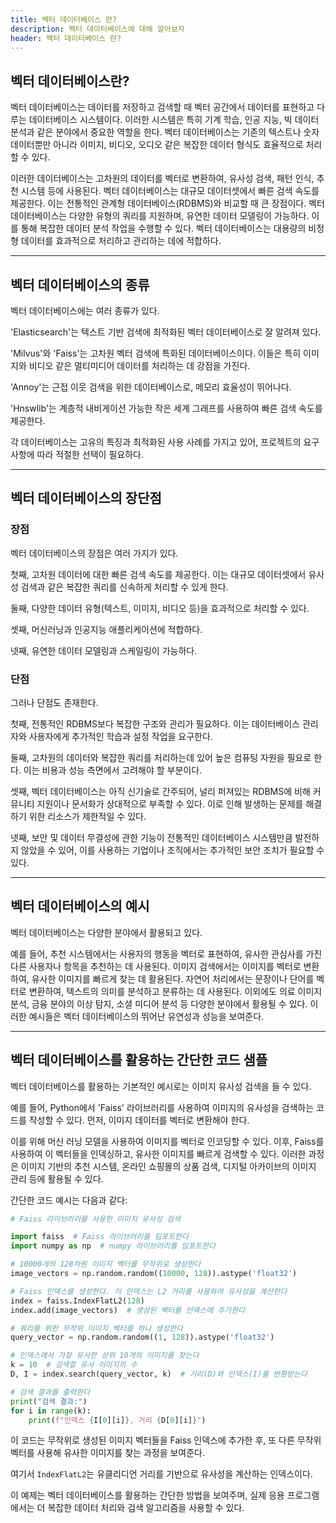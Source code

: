 ```yaml
---
title: 벡터 데이터베이스 란?
description: 벡터 데이터베이스에 대해 알아보자
header: 벡터 데이터베이스 란?
---
```


## 벡터 데이터베이스란?

벡터 데이터베이스는 데이터를 저장하고 검색할 때 벡터 공간에서 데이터를 표현하고 다루는 데이터베이스 시스템이다. 이러한 시스템은 특히 기계 학습, 인공 지능, 빅 데이터 분석과 같은 분야에서 중요한 역할을 한다. 벡터 데이터베이스는 기존의 텍스트나 숫자 데이터뿐만 아니라 이미지, 비디오, 오디오 같은 복잡한 데이터 형식도 효율적으로 처리할 수 있다.

이러한 데이터베이스는 고차원의 데이터를 벡터로 변환하여, 유사성 검색, 패턴 인식, 추천 시스템 등에 사용된다. 벡터 데이터베이스는 대규모 데이터셋에서 빠른 검색 속도를 제공한다. 이는 전통적인 관계형 데이터베이스(RDBMS)와 비교할 때 큰 장점이다. 벡터 데이터베이스는 다양한 유형의 쿼리를 지원하며, 유연한 데이터 모델링이 가능하다. 이를 통해 복잡한 데이터 분석 작업을 수행할 수 있다. 벡터 데이터베이스는 대용량의 비정형 데이터를 효과적으로 처리하고 관리하는 데에 적합하다.

---

## 벡터 데이터베이스의 종류

벡터 데이터베이스에는 여러 종류가 있다.

'Elasticsearch'는 텍스트 기반 검색에 최적화된 벡터 데이터베이스로 잘 알려져 있다.

'Milvus'와 'Faiss'는 고차원 벡터 검색에 특화된 데이터베이스이다. 이들은 특히 이미지와 비디오 같은 멀티미디어 데이터를 처리하는 데 강점을 가진다.

'Annoy'는 근접 이웃 검색을 위한 데이터베이스로, 메모리 효율성이 뛰어나다.

'Hnswlib'는 계층적 내비게이션 가능한 작은 세계 그래프를 사용하여 빠른 검색 속도를 제공한다.

각 데이터베이스는 고유의 특징과 최적화된 사용 사례를 가지고 있어, 프로젝트의 요구 사항에 따라 적절한 선택이 필요하다.

---

## 벡터 데이터베이스의 장단점

### 장점

벡터 데이터베이스의 장점은 여러 가지가 있다.

첫째, 고차원 데이터에 대한 빠른 검색 속도를 제공한다. 이는 대규모 데이터셋에서 유사성 검색과 같은 복잡한 쿼리를 신속하게 처리할 수 있게 한다.

둘째, 다양한 데이터 유형(텍스트, 이미지, 비디오 등)을 효과적으로 처리할 수 있다.

셋째, 머신러닝과 인공지능 애플리케이션에 적합하다.

넷째, 유연한 데이터 모델링과 스케일링이 가능하다.

### 단점

그러나 단점도 존재한다.

첫째, 전통적인 RDBMS보다 복잡한 구조와 관리가 필요하다. 이는 데이터베이스 관리자와 사용자에게 추가적인 학습과 설정 작업을 요구한다.

둘째, 고차원의 데이터와 복잡한 쿼리를 처리하는데 있어 높은 컴퓨팅 자원을 필요로 한다. 이는 비용과 성능 측면에서 고려해야 할 부분이다.

셋째, 벡터 데이터베이스는 아직 신기술로 간주되어, 널리 퍼져있는 RDBMS에 비해 커뮤니티 지원이나 문서화가 상대적으로 부족할 수 있다. 이로 인해 발생하는 문제를 해결하기 위한 리소스가 제한적일 수 있다.

넷째, 보안 및 데이터 무결성에 관한 기능이 전통적인 데이터베이스 시스템만큼 발전하지 않았을 수 있어, 이를 사용하는 기업이나 조직에서는 추가적인 보안 조치가 필요할 수 있다.

---

## 벡터 데이터베이스의 예시

벡터 데이터베이스는 다양한 분야에서 활용되고 있다.

예를 들어, 추천 시스템에서는 사용자의 행동을 벡터로 표현하여, 유사한 관심사를 가진 다른 사용자나 항목을 추천하는 데 사용된다. 이미지 검색에서는 이미지를 벡터로 변환하여, 유사한 이미지를 빠르게 찾는 데 활용된다. 자연어 처리에서는 문장이나 단어를 벡터로 변환하여, 텍스트의 의미를 분석하고 분류하는 데 사용된다. 이외에도 의료 이미지 분석, 금융 분야의 이상 탐지, 소셜 미디어 분석 등 다양한 분야에서 활용될 수 있다. 이러한 예시들은 벡터 데이터베이스의 뛰어난 유연성과 성능을 보여준다.

---

## 벡터 데이터베이스를 활용하는 간단한 코드 샘플

벡터 데이터베이스를 활용하는 기본적인 예시로는 이미지 유사성 검색을 들 수 있다.

예를 들어, Python에서 'Faiss' 라이브러리를 사용하여 이미지의 유사성을 검색하는 코드를 작성할 수 있다. 먼저, 이미지 데이터를 벡터로 변환해야 한다.

이를 위해 머신 러닝 모델을 사용하여 이미지를 벡터로 인코딩할 수 있다. 이후, Faiss를 사용하여 이 벡터들을 인덱싱하고, 유사한 이미지를 빠르게 검색할 수 있다. 이러한 과정은 이미지 기반의 추천 시스템, 온라인 쇼핑몰의 상품 검색, 디지털 아카이브의 이미지 관리 등에 활용될 수 있다.

간단한 코드 예시는 다음과 같다:

```python
# Faiss 라이브러리를 사용한 이미지 유사성 검색

import faiss  # Faiss 라이브러리를 임포트한다
import numpy as np  # numpy 라이브러리를 임포트한다

# 10000개의 128차원 이미지 벡터를 무작위로 생성한다
image_vectors = np.random.random((10000, 128)).astype('float32')

# Faiss 인덱스를 생성한다. 이 인덱스는 L2 거리를 사용하여 유사성을 계산한다
index = faiss.IndexFlatL2(128)
index.add(image_vectors)  # 생성된 벡터를 인덱스에 추가한다

# 쿼리를 위한 무작위 이미지 벡터를 하나 생성한다
query_vector = np.random.random((1, 128)).astype('float32')

# 인덱스에서 가장 유사한 상위 10개의 이미지를 찾는다
k = 10  # 검색할 유사 이미지의 수
D, I = index.search(query_vector, k)  # 거리(D)와 인덱스(I)를 반환받는다

# 검색 결과를 출력한다
print("검색 결과:")
for i in range(k):
    print(f"인덱스 {I[0][i]}, 거리 {D[0][i]}")
```

이 코드는 무작위로 생성된 이미지 벡터들을 Faiss 인덱스에 추가한 후, 또 다른 무작위 벡터를 사용해 유사한 이미지를 찾는 과정을 보여준다.

여기서 `IndexFlatL2`는 유클리디언 거리를 기반으로 유사성을 계산하는 인덱스이다.

이 예제는 벡터 데이터베이스를 활용하는 간단한 방법을 보여주며, 실제 응용 프로그램에서는 더 복잡한 데이터 처리와 검색 알고리즘을 사용할 수 있다.
